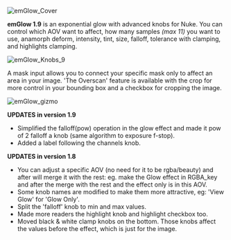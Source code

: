 ![emGlow_Cover](https://github.com/user-attachments/assets/5994e88b-3618-4e13-bd43-adcedaabdfbf)

**emGlow 1.9** is an exponential glow with advanced knobs for Nuke. You can control which AOV want to affect, how many samples _(max 11)_ you want to use, anamorph deform, intensity, tint, size, falloff, tolerance with clamping, and highlights clamping.

![emGlow_Knobs_9](https://github.com/user-attachments/assets/bb6e9e41-2ba8-4a90-ba7a-68729497c6c7)

A mask input allows you to connect your specific mask only to affect an area in your image. 'The Overscan' feature is available with the crop for more control in your bounding box and a checkbox for cropping the image.

![emGlow_gizmo](https://github.com/user-attachments/assets/9e6e8bfe-5bf3-4ad5-9224-50cd76003462)

**UPDATES in version 1.9**
- Simplified the falloff(pow) operation in the glow effect and made it pow of 2 falloff a knob (same algorithm to exposure f-stop). 
- Added a label following the channels knob.

**UPDATES in version 1.8**
- You can adjust a specific AOV (no need for it to be rgba/beauty) and after will merge it with the rest: eg. make the Glow effect in RGBA_key and after the merge with the rest and the effect only is in this AOV.
- Some knob names are modified to make them more attractive, eg: 'View Glow' for 'Glow Only'.
- Split the 'falloff' knob to min and max values.
- Made more readers the highlight knob and highlight checkbox too.
- Moved black & white clamp knobs on the bottom. Those knobs affect the values before the effect, which is just for the image. 
